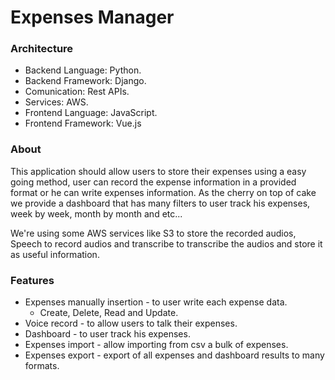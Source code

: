 # Expenses Manager

### Architecture

- Backend Language: Python.
- Backend Framework: Django.
- Comunication: Rest APIs.
- Services: AWS.
- Frontend Language: JavaScript.
- Frontend Framework: Vue.js

### About 

This application should allow users to store their expenses using a easy going method, user can record the expense information in a provided format or he can write expenses information.
As the cherry on top of cake we provide a dashboard that has many filters to user track his expenses, week by week, month by month and etc...

We're using some AWS services like S3 to store the recorded audios, Speech to record audios and transcribe to transcribe the audios and store it as useful information.

### Features

- Expenses manually insertion - to user write each expense data.
    - Create, Delete, Read and Update.
- Voice record - to allow users to talk their expenses. 
- Dashboard - to user track his expenses.
- Expenses import - allow importing from csv a bulk of expenses.
- Expenses export - export of all expenses and dashboard results to many formats.


